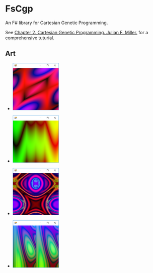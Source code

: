 # FsCgp
An F# library for Cartesian Genetic Programming.

See [Chapter 2. Cartesian Genetic Programming. Julian F. Miller.](https://www.springer.com/cda/content/document/cda_downloaddocument/9783642173097-c2.pdf) for a comprehensive tuturial.

## Art 
- <a href="art/Picture1.png"><img src="art/Picture1.png" height="150"></a>   

- <a href="art/Picture2.png"><img src="art/Picture2.png" height="150"></a>  

- <a href="art/Picture3.png"><img src="art/Picture3.png" height="150"></a>  

- <a href="art/Picture4.png"><img src="art/Picture4.png" height="150"></a>  